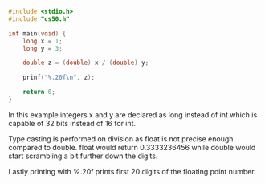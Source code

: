 ```c
#include <stdio.h>
#include "cs50.h"

int main(void) {
	long x = 1;
	long y = 3;

	double z = (double) x / (double) y;

	prinf("%.20f\n", z);

	return 0;
}
```
In this example integers x and y are declared as long instead of int which is capable of 32 bits instead of 16 for int.

Type casting is performed on division as float is not precise enough compared to double.
float would return 0.3333236456 while double would start scrambling a bit further down the digits.

Lastly printing with %.20f prints first 20 digits of the floating point number.